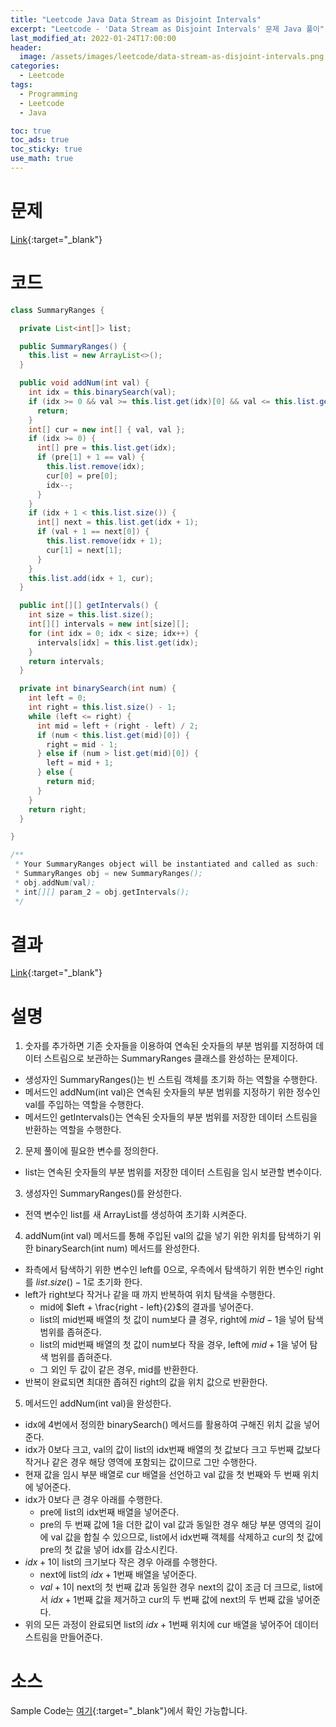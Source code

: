 ```yaml
---
title: "Leetcode Java Data Stream as Disjoint Intervals"
excerpt: "Leetcode - 'Data Stream as Disjoint Intervals' 문제 Java 풀이"
last_modified_at: 2022-01-24T17:00:00
header:
  image: /assets/images/leetcode/data-stream-as-disjoint-intervals.png
categories:
  - Leetcode
tags:
  - Programming
  - Leetcode
  - Java

toc: true
toc_ads: true
toc_sticky: true
use_math: true
---
```

# 문제
[Link](https://leetcode.com/problems/data-stream-as-disjoint-intervals/){:target="_blank"}

# 코드
```java
class SummaryRanges {

  private List<int[]> list;

  public SummaryRanges() {
    this.list = new ArrayList<>();
  }

  public void addNum(int val) {
    int idx = this.binarySearch(val);
    if (idx >= 0 && val >= this.list.get(idx)[0] && val <= this.list.get(idx)[1]) {
      return;
    }
    int[] cur = new int[] { val, val };
    if (idx >= 0) {
      int[] pre = this.list.get(idx);
      if (pre[1] + 1 == val) {
        this.list.remove(idx);
        cur[0] = pre[0];
        idx--;
      }
    }
    if (idx + 1 < this.list.size()) {
      int[] next = this.list.get(idx + 1);
      if (val + 1 == next[0]) {
        this.list.remove(idx + 1);
        cur[1] = next[1];
      }
    }
    this.list.add(idx + 1, cur);
  }

  public int[][] getIntervals() {
    int size = this.list.size();
    int[][] intervals = new int[size][];
    for (int idx = 0; idx < size; idx++) {
      intervals[idx] = this.list.get(idx);
    }
    return intervals;
  }

  private int binarySearch(int num) {
    int left = 0;
    int right = this.list.size() - 1;
    while (left <= right) {
      int mid = left + (right - left) / 2;
      if (num < this.list.get(mid)[0]) {
        right = mid - 1;
      } else if (num > list.get(mid)[0]) {
        left = mid + 1;
      } else {
        return mid;
      }
    }
    return right;
  }

}

/**
 * Your SummaryRanges object will be instantiated and called as such:
 * SummaryRanges obj = new SummaryRanges();
 * obj.addNum(val);
 * int[][] param_2 = obj.getIntervals();
 */
```

# 결과
[Link](https://leetcode.com/submissions/detail/626638928/){:target="_blank"}

# 설명
1. 숫자를 추가하면 기존 숫자들을 이용하여 연속된 숫자들의 부분 범위를 지정하여 데이터 스트림으로 보관하는 SummaryRanges 클래스를 완성하는 문제이다.
- 생성자인 SummaryRanges()는 빈 스트림 객체를 초기화 하는 역할을 수행한다.
- 메서드인 addNum(int val)은 연속된 숫자들의 부분 범위를 지정하기 위한 정수인 val를 주입하는 역할을 수행한다.
- 메서드인 getIntervals()는 연속된 숫자들의 부분 범위를 저장한 데이터 스트림을 반환하는 역할을 수행한다.

2. 문제 풀이에 필요한 변수를 정의한다.
- list는 연속된 숫자들의 부분 범위를 저장한 데이터 스트림을 임시 보관할 변수이다.

3. 생성자인 SummaryRanges()를 완성한다.
- 전역 변수인 list를 새 ArrayList를 생성하여 초기화 시켜준다.

4. addNum(int val) 메서드를 통해 주입된 val의 값을 넣기 위한 위치를 탐색하기 위한 binarySearch(int num) 메서드를 완성한다.
- 좌측에서 탐색하기 위한 변수인 left를 0으로, 우측에서 탐색하기 위한 변수인 right를 $list.size() - 1$로 초기화 한다.
- left가 right보다 작거나 같을 때 까지 반복하여 위치 탐색을 수행한다.
  - mid에 $left + \frac{right - left}{2}$의 결과를 넣어준다.
  - list의 mid번째 배열의 첫 값이 num보다 클 경우, right에 $mid - 1$을 넣어 탐색 범위를 좁혀준다.
  - list의 mid번째 배열의 첫 값이 num보다 작을 경우, left에 $mid + 1$을 넣어 탐색 범위를 좁혀준다.
  - 그 외인 두 값이 같은 경우, mid를 반환한다.
- 반복이 완료되면 최대한 좁혀진 right의 값을 위치 값으로 반환한다.

5. 메서드인 addNum(int val)을 완성한다.
- idx에 4번에서 정의한 binarySearch() 메서드를 활용하여 구해진 위치 값을 넣어준다.
- idx가 0보다 크고, val의 값이 list의 idx번째 배열의 첫 값보다 크고 두번째 값보다 작거나 같은 경우 해당 영역에 포함되는 값이므로 그만 수행한다.
- 현재 값을 임시 부분 배열로 cur 배열을 선언하고 val 값을 첫 번째와 두 번째 위치에 넣어준다.
- idx가 0보다 큰 경우 아래를 수행한다.
  - pre에 list의 idx번째 배열을 넣어준다.
  - pre의 두 번째 값에 1을 더한 값이 val 값과 동일한 경우 해당 부분 영역의 길이에 val 값을 합칠 수 있으므로, list에서 idx번째 객체를 삭제하고 cur의 첫 값에 pre의 첫 값을 넣어 idx를 감소시킨다.
- $idx + 1$이 list의 크기보다 작은 경우 아래를 수행한다.
  - next에 list의 $idx + 1$번째 배열을 넣어준다.
  - $val + 1$이 next의 첫 번째 값과 동일한 경우 next의 값이 조금 더 크므로, list에서 $idx + 1$번째 값을 제거하고 cur의 두 번째 값에 next의 두 번째 값을 넣어준다.
- 위의 모든 과정이 완료되면 list의 $idx + 1$번째 위치에 cur 배열을 넣어주어 데이터 스트림을 만들어준다.

# 소스
Sample Code는 [여기](https://github.com/GracefulSoul/leetcode/blob/master/src/main/java/gracefulsoul/problems/DataStreamAsDisjointIntervals.java){:target="_blank"}에서 확인 가능합니다.